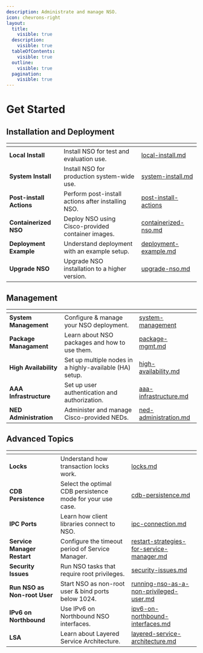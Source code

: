 ```yaml
---
description: Administrate and manage NSO.
icon: chevrons-right
layout:
  title:
    visible: true
  description:
    visible: true
  tableOfContents:
    visible: true
  outline:
    visible: true
  pagination:
    visible: true
---
```


# Get Started

## Installation and Deployment

<table data-view="cards" data-full-width="false"><thead><tr><th></th><th></th><th data-hidden data-card-target data-type="content-ref"></th></tr></thead><tbody><tr><td><strong>Local Install</strong></td><td>Install NSO for test and evaluation use.</td><td><a href="installation-and-deployment/local-install.md">local-install.md</a></td></tr><tr><td><strong>System Install</strong></td><td>Install NSO for production system-wide use.</td><td><a href="installation-and-deployment/system-install.md">system-install.md</a></td></tr><tr><td><strong>Post-install Actions</strong></td><td>Perform post-install actions after installing NSO.</td><td><a href="installation-and-deployment/post-install-actions/">post-install-actions</a></td></tr><tr><td><strong>Containerized NSO</strong></td><td>Deploy NSO using Cisco-provided container images.</td><td><a href="installation-and-deployment/containerized-nso.md">containerized-nso.md</a></td></tr><tr><td><strong>Deployment Example</strong></td><td>Understand deployment with an example setup.</td><td><a href="installation-and-deployment/deployment-example.md">deployment-example.md</a></td></tr><tr><td><strong>Upgrade NSO</strong></td><td>Upgrade NSO installation to a higher version.</td><td><a href="installation-and-deployment/upgrade-nso.md">upgrade-nso.md</a></td></tr></tbody></table>

## Management

<table data-view="cards" data-full-width="false"><thead><tr><th></th><th></th><th data-hidden data-card-target data-type="content-ref"></th></tr></thead><tbody><tr><td><strong>System Management</strong></td><td>Configure &#x26; manage your NSO deployment.</td><td><a href="management/system-management/">system-management</a></td></tr><tr><td><strong>Package Managament</strong></td><td>Learn about NSO packages and how to use them.</td><td><a href="management/package-mgmt.md">package-mgmt.md</a></td></tr><tr><td><strong>High Availability</strong></td><td>Set up multiple nodes in a highly-available (HA) setup.</td><td><a href="management/high-availability.md">high-availability.md</a></td></tr><tr><td><strong>AAA Infrastructure</strong></td><td>Set up user authentication and authorization.</td><td><a href="management/aaa-infrastructure.md">aaa-infrastructure.md</a></td></tr><tr><td><strong>NED Administration</strong></td><td>Administer and manage Cisco-provided NEDs.</td><td><a href="management/ned-administration.md">ned-administration.md</a></td></tr></tbody></table>

## Advanced Topics

<table data-view="cards" data-full-width="false"><thead><tr><th></th><th></th><th data-hidden data-card-target data-type="content-ref"></th></tr></thead><tbody><tr><td><strong>Locks</strong></td><td>Understand how transaction locks work.</td><td><a href="advanced-topics/locks.md">locks.md</a></td></tr><tr><td><strong>CDB Persistence</strong></td><td>Select the optimal CDB persistence mode for your use case.</td><td><a href="advanced-topics/cdb-persistence.md">cdb-persistence.md</a></td></tr><tr><td><strong>IPC Ports</strong></td><td>Learn how client libraries connect to NSO.</td><td><a href="advanced-topics/ipc-connection.md">ipc-connection.md</a></td></tr><tr><td><strong>Service Manager Restart</strong></td><td>Configure the timeout period of Service Manager.</td><td><a href="advanced-topics/restart-strategies-for-service-manager.md">restart-strategies-for-service-manager.md</a></td></tr><tr><td><strong>Security Issues</strong></td><td>Run NSO tasks that require root privileges.</td><td><a href="advanced-topics/security-issues.md">security-issues.md</a></td></tr><tr><td><strong>Run NSO as Non-root User</strong></td><td>Start NSO as non-root user &#x26; bind ports below 1024.</td><td><a href="advanced-topics/running-nso-as-a-non-privileged-user.md">running-nso-as-a-non-privileged-user.md</a></td></tr><tr><td><strong>IPv6 on Northbound</strong></td><td>Use IPv6 on Northbound NSO interfaces.</td><td><a href="advanced-topics/ipv6-on-northbound-interfaces.md">ipv6-on-northbound-interfaces.md</a></td></tr><tr><td><strong>LSA</strong></td><td>Learn about Layered Service Architecture.</td><td><a href="advanced-topics/layered-service-architecture.md">layered-service-architecture.md</a></td></tr></tbody></table>
